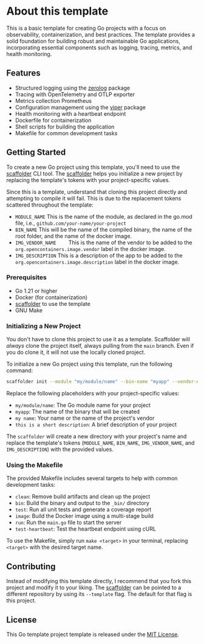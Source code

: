 # About this template

This is a basic template for creating Go projects with a focus on observability, containerization, and best practices. The template provides a solid foundation for building robust and maintainable Go applications, incorporating essential components such as logging, tracing, metrics, and health monitoring.

## Features

- Structured logging using the [zerolog](https://pkg.go.dev/github.com/rs/zerolog) package
- Tracing with OpenTelemetry and OTLP exporter
- Metrics collection Prometheus
- Configuration management using the [viper](https://pkg.go.dev/github.com/spf13/viper) package
- Health monitoring with a heartbeat endpoint
- Dockerfile for containerization
- Shell scripts for building the application
- Makefile for common development tasks

## Getting Started

To create a new Go project using this template, you'll need to use the [scaffolder](https://github.com/twistingmercury/scaffolder) CLI tool. The [scaffolder](https://github.com/twistingmercury/scaffolder) helps you initialize a new project by replacing the template's tokens with your project-specific values.

Since this is a template, understand that cloning this project directly and attempting to compile it will fail. This is due to the replacement tokens scattered throughout the template:

- `MODULE_NAME`     This is the name of the module, as declared in the go.mod file, i.e., `github.com/your-name/your-project`
- `BIN_NAME`        This will be the name of the compiled binary, the name of the root folder, and the name of the docker image.
- `IMG_VENDOR_NAME    ` This is the name of the vendor to be added to the `org.opencontainers.image.vendor` label in the docker image.
- `IMG_DESCRIPTION`     This is a description of the app to be added to the `org.opencontainers.image.description` label in the docker image.

### Prerequisites

- Go 1.21 or higher
- Docker (for containerization)
- [scaffolder](https://github.com/twistingmercury/scaffolder) to use the template
- GNU Make

### Initializing a New Project

You don't have to clone this project to use it as a template. Scaffolder will *always* clone the project itself, always pulling from the `main` branch. Even if you do clone it, it will not use the locally cloned project.

To initialize a new Go project using this template, run the following command:

```bash
scaffolder init --module "my/module/name" --bin-name "myapp" --vendor-name "my name" --description "this is a short description"
```

Replace the following placeholders with your project-specific values:

- `my/module/name`:              The Go module name for your project
- `myapp`:                       The name of the binary that will be created
- `my name`:                     Your name or the name of the project's vendor
- `this is a short description`: A brief description of your project

The `scaffolder` will create a new directory with your project's name and replace the template's tokens (`MODULE_NAME`, `BIN_NAME`, `IMG_VENDOR_NAME`, and `IMG_DESCRIPTION`) with the provided values.

### Using the Makefile

The provided Makefile includes several targets to help with common development tasks:

- `clean`: Remove build artifacts and clean up the project
- `bin`: Build the binary and output to the `_bin/` directory
- `test`: Run all unit tests and generate a coverage report
- `image`: Build the Docker image using a multi-stage build
- `run`: Run the `main.go` file to start the server
- `test-heartbeat`: Test the heartbeat endpoint using cURL

To use the Makefile, simply run `make <target>` in your terminal, replacing `<target>` with the desired target name.

## Contributing

Instead of modifying this template directly, I recommend that you fork this project and modify it to your liking. The 
[scaffolder](https://github.com/twistingmercury/scaffolder) can be pointed to a different repository by using its `--template` flag. The default for that flag is this project.

## License

This Go template project template is released under the [MIT License](./LICENSE).